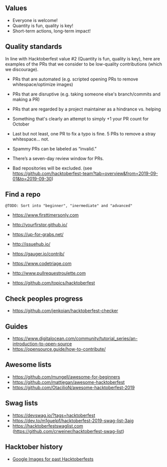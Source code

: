 ## Values

- Everyone is welcome!
- Quantity is fun, quality is key!
- Short-term actions, long-term impact!

## Quality standards

In line with Hacktoberfest value #2 (Quantity is fun, quality is key), here are examples of the PRs that we consider to be low-quality contributions (which we discourage).

- PRs that are automated (e.g. scripted opening PRs to remove whitespace/optimize images)
- PRs that are disruptive (e.g. taking someone else's branch/commits and making a PR)
- PRs that are regarded by a project maintainer as a hindrance vs. helping
- Something that's clearly an attempt to simply +1 your PR count for October
- Last but not least, one PR to fix a typo is fine. 5 PRs to remove a stray whitespace... not.

- Spammy PRs can be labeled as “invalid.”
- There’s a seven-day review window for PRs.
- Bad repositories will be excluded.
  (see https://github.com/hacktoberfest-team?tab=overview&from=2019-09-01&to=2019-09-30)

## Find a repo

`@TODO: Sort into "beginner", "inermediate" and "advanced"`

- https://www.firsttimersonly.com
- http://yourfirstpr.github.io/

- https://up-for-grabs.net/
- http://issuehub.io/
- https://gauger.io/contrib/
- https://www.codetriage.com

- http://www.pullrequestroulette.com
- https://github.com/topics/hacktoberfest

## Check peoples progress

- https://github.com/jenkoian/hacktoberfest-checker

## Guides

- https://www.digitalocean.com/community/tutorial_series/an-introduction-to-open-source
- https://opensource.guide/how-to-contribute/

## Awesome lists

- https://github.com/mungell/awesome-for-beginners
- https://github.com/mattjegan/awesome-hacktoberfest
- https://github.com/OtacilioN/awesome-hacktoberfest-2019

## Swag lists

- https://devswag.io/?tags=hacktoberfest
- https://dev.to/m1guelpf/hacktoberfest-2019-swag-list-3ajg
- https://hacktoberfestswaglist.com (https://github.com/crweiner/hacktoberfest-swag-list)

## Hacktober history

- [Google Images for past Hacktoberfests](https://www.google.com/search?rlz=1CAEAQE_enNL697NL697&biw=1366&bih=609&tbm=isch&sxsrf=ACYBGNSaiWqB3qR4moQe64LGUSPUXxMi7g%3A1571254854616&sa=1&ei=RnKnXa-WJYPfwQL2gqiICA&q=site%3Ablog.digitalocean.com+"hacktoberfest"&oq=site%3Ablog.digitalocean.com+"hacktoberfest"&gs_l=img.3...1589.2480..2763...0.0..0.61.214.4......0....1..gws-wiz-img.o6yPzFeOYaU&ved=0ahUKEwiv0de7xKHlAhWDb1AKHXYBCoEQ4dUDCAc&uact=5)
